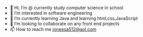 - 👋 Hi, I’m @ currently study computer science in school 
- 👀 I’m interested in software engineering 
- 🌱 I’m currently learning Java and learning html,css,JavaScript
- 💞️ I’m looking to collaborate on any front end projects 
- 📫 How to reach me joneesa512@aol.com


<!---
Faverhinge/Faverhinge is a ✨ special ✨ repository because its `README.md` (this file) appears on your GitHub profile.
You can click the Preview link to take a look at your changes.
--->
